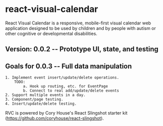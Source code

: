 # react-visual-calendar

React Visual Calendar is a responsive, mobile-first visual calendar web application designed to be used by children and by people with autism or other cognitive or developmental disabilities.

## Version: 0.0.2 -- Prototype UI, state, and testing

## Goals for 0.0.3 -- Full data manipulation

    1. Implement event insert/update/delete operations.
        TODO: 
            a. Hook up routing, etc. for EventPage
            b. Connect to real add/update/delete events
    2. Support multiple events in a day.
    3. Component/page testing.
    4. Insert/update/delete testing.

RVC is powered by Cory House's React Slingshot starter kit (https://github.com/coryhouse/react-slingshot).

